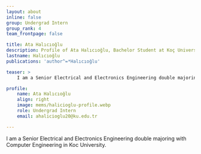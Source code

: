 ```yaml
---
layout: about
inline: false
group: Undergrad Intern
group_rank: 4
team_frontpage: false

title: Ata Halıcıoğlu
description: Profile of Ata Halıcıoğlu, Bachelor Student at Koç University.
lastname: Halıcıoğlu
publications: 'author^=*Halıcıoğlu'

teaser: >
    I am a Senior Electrical and Electronics Engineering double majoring with Computer Engineering in Koc University.

profile:
    name: Ata Halıcıoğlu
    align: right
    image: mems/halicioglu-profile.webp
    role: Undergrad Intern
    email: ahalicioglu20@ku.edu.tr

---
```


I am a Senior Electrical and Electronics Engineering double majoring with Computer Engineering in Koc University.


